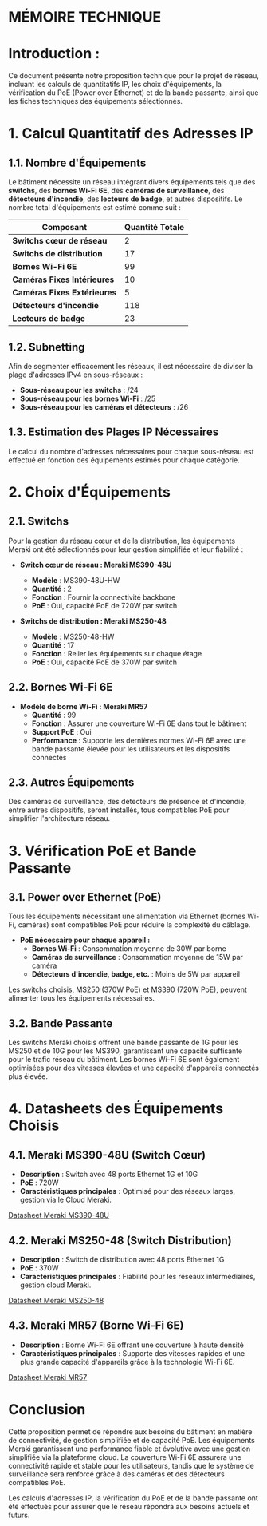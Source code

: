 
# MÉMOIRE TECHNIQUE 

# Introduction :
Ce document présente notre proposition technique pour le projet de réseau, incluant les calculs de quantitatifs IP, les choix d'équipements, la vérification du PoE (Power over Ethernet) et de la bande passante, ainsi que les fiches techniques des équipements sélectionnés.


# 1. Calcul Quantitatif des Adresses IP

## 1.1. Nombre d'Équipements

Le bâtiment nécessite un réseau intégrant divers équipements tels que des **switchs**, des **bornes Wi-Fi 6E**, des **caméras de surveillance**, des **détecteurs d'incendie**, des **lecteurs de badge**, et autres dispositifs. Le nombre total d'équipements est estimé comme suit :

| Composant                             | Quantité Totale |
|---------------------------------------|-----------------|
| **Switchs cœur de réseau**            | 2               |
| **Switchs de distribution**           | 17              |
| **Bornes Wi-Fi 6E**                   | 99              |
| **Caméras Fixes Intérieures**         | 10              |
| **Caméras Fixes Extérieures**         | 5               |
| **Détecteurs d'incendie**             | 118             |
| **Lecteurs de badge**                 | 23              |

## 1.2. Subnetting

Afin de segmenter efficacement les réseaux, il est nécessaire de diviser la plage d'adresses IPv4 en sous-réseaux :

- **Sous-réseau pour les switchs** : /24
- **Sous-réseau pour les bornes Wi-Fi** : /25
- **Sous-réseau pour les caméras et détecteurs** : /26

## 1.3. Estimation des Plages IP Nécessaires

Le calcul du nombre d'adresses nécessaires pour chaque sous-réseau est effectué en fonction des équipements estimés pour chaque catégorie.

# 2. Choix d'Équipements

## 2.1. Switchs

Pour la gestion du réseau cœur et de la distribution, les équipements Meraki ont été sélectionnés pour leur gestion simplifiée et leur fiabilité :

- **Switch cœur de réseau : Meraki MS390-48U**
  - **Modèle** : MS390-48U-HW
  - **Quantité** : 2
  - **Fonction** : Fournir la connectivité backbone
  - **PoE** : Oui, capacité PoE de 720W par switch

- **Switchs de distribution : Meraki MS250-48**
  - **Modèle** : MS250-48-HW
  - **Quantité** : 17
  - **Fonction** : Relier les équipements sur chaque étage
  - **PoE** : Oui, capacité PoE de 370W par switch

## 2.2. Bornes Wi-Fi 6E

- **Modèle de borne Wi-Fi : Meraki MR57**
  - **Quantité** : 99
  - **Fonction** : Assurer une couverture Wi-Fi 6E dans tout le bâtiment
  - **Support PoE** : Oui
  - **Performance** : Supporte les dernières normes Wi-Fi 6E avec une bande passante élevée pour les utilisateurs et les dispositifs connectés

## 2.3. Autres Équipements

Des caméras de surveillance, des détecteurs de présence et d'incendie, entre autres dispositifs, seront installés, tous compatibles PoE pour simplifier l'architecture réseau.

# 3. Vérification PoE et Bande Passante

## 3.1. Power over Ethernet (PoE)

Tous les équipements nécessitant une alimentation via Ethernet (bornes Wi-Fi, caméras) sont compatibles PoE pour réduire la complexité du câblage.

- **PoE nécessaire pour chaque appareil :**
  - **Bornes Wi-Fi** : Consommation moyenne de 30W par borne
  - **Caméras de surveillance** : Consommation moyenne de 15W par caméra
  - **Détecteurs d'incendie, badge, etc.** : Moins de 5W par appareil

Les switchs choisis, MS250 (370W PoE) et MS390 (720W PoE), peuvent alimenter tous les équipements nécessaires.

## 3.2. Bande Passante

Les switchs Meraki choisis offrent une bande passante de 1G pour les MS250 et de 10G pour les MS390, garantissant une capacité suffisante pour le trafic réseau du bâtiment. Les bornes Wi-Fi 6E sont également optimisées pour des vitesses élevées et une capacité d'appareils connectés plus élevée.

# 4. Datasheets des Équipements Choisis

## 4.1. Meraki MS390-48U (Switch Cœur)
- **Description** : Switch avec 48 ports Ethernet 1G et 10G
- **PoE** : 720W
- **Caractéristiques principales** : Optimisé pour des réseaux larges, gestion via le Cloud Meraki.

[Datasheet Meraki MS390-48U](https://www.meraki.com)

## 4.2. Meraki MS250-48 (Switch Distribution)
- **Description** : Switch de distribution avec 48 ports Ethernet 1G
- **PoE** : 370W
- **Caractéristiques principales** : Fiabilité pour les réseaux intermédiaires, gestion cloud Meraki.

[Datasheet Meraki MS250-48](https://www.meraki.com)

## 4.3. Meraki MR57 (Borne Wi-Fi 6E)
- **Description** : Borne Wi-Fi 6E offrant une couverture à haute densité
- **Caractéristiques principales** : Supporte des vitesses rapides et une plus grande capacité d'appareils grâce à la technologie Wi-Fi 6E.

[Datasheet Meraki MR57](https://www.meraki.com)

# Conclusion

Cette proposition permet de répondre aux besoins du bâtiment en matière de connectivité, de gestion simplifiée et de capacité PoE. Les équipements Meraki garantissent une performance fiable et évolutive avec une gestion simplifiée via la plateforme cloud. La couverture Wi-Fi 6E assurera une connectivité rapide et stable pour les utilisateurs, tandis que le système de surveillance sera renforcé grâce à des caméras et des détecteurs compatibles PoE.

Les calculs d'adresses IP, la vérification du PoE et de la bande passante ont été effectués pour assurer que le réseau répondra aux besoins actuels et futurs.

